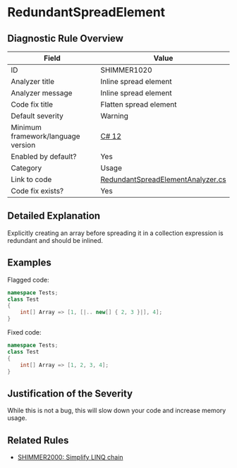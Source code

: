 # RedundantSpreadElement

## Diagnostic Rule Overview

| Field                              | Value
|------------------------------------|-------
| ID                                 | SHIMMER1020
| Analyzer title                     | Inline spread element
| Analyzer message                   | Inline spread element
| Code fix title                     | Flatten spread element
| Default severity                   | Warning
| Minimum framework/language version | [C# 12](https://learn.microsoft.com/en-us/dotnet/csharp/whats-new/csharp-version-history#c-version-12)
| Enabled by default?                | Yes
| Category                           | Usage
| Link to code                       | [RedundantSpreadElementAnalyzer.cs](../../src/Shimmering.Analyzers/UsageRules/RedundantSpreadElement/RedundantSpreadElementAnalyzer.cs)
| Code fix exists?                   | Yes

## Detailed Explanation

Explicitly creating an array before spreading it in a collection expression is redundant and should be inlined.

## Examples

Flagged code:
```cs
namespace Tests;
class Test
{
    int[] Array => [1, [|.. new[] { 2, 3 }|], 4];
}
```

Fixed code:
```cs
namespace Tests;
class Test
{
    int[] Array => [1, 2, 3, 4];
}
```

## Justification of the Severity

While this is not a bug, this will slow down your code and increase memory usage.

## Related Rules

- [SHIMMER2000: Simplify LINQ chain](../StyleRules/SHIMMER2000.md)
